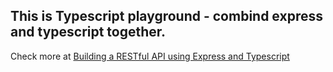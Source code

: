 ## This is Typescript playground - combind express and typescript together.

Check more at [Building a RESTful API using Express and Typescript]("https://tutorialedge.net/typescript/creating-rest-api-express-typescript/#package-json")